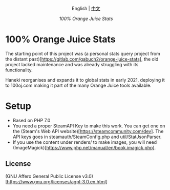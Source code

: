 <p align="center">
    <br> English | <a href="README-CN.md">中文</a>
</p>
<p align="center">
    <em>100% Orange Juice Stats</em>
</p>

# 100% Orange Juice Stats
The starting point of this project was (a personal stats query project from the distant past)[https://gitlab.com/gabuch2/orange-juice-stats], the old project lacked maintenance and was already struggling with its functionality.

Haneki reorganises and expands it to global stats in early 2021, deploying it to 100oj.com making it part of the many Orange Juice tools available.

# Setup

* Based on PHP 7.0
* You need a proper SteamAPI Key to make this work. You can get one on the (Steam's Web API website)[https://steamcommunity.com/dev]. The API keys goes in steamauth/SteamConfig.php and util/StatJsonParser.
* If you use the content under renders/ to make images, you will need (ImageMagick)[https://www.php.net/manual/en/book.imagick.php].

## License
(GNU Affero General Public License v3.0)[https://www.gnu.org/licenses/agpl-3.0.en.html]
